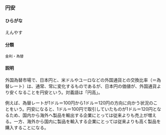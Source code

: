 <div style="display:none;">

## [あ行](securities-terms?id=あ行)

</div>

### 円安

#### ひらがな

えんやす

#### 分類

`金利・為替`

#### 説明

外国為替市場で、日本円と、米ドルやユーロなどの外国通貨との交換比率（＝為替レート）は、通常、常に変化するものであるが、日本円の価値が、外国通貨より安くなることを円安という。対義語は「円高」。
 
例えば、為替レートが1ドル＝100円から1ドル＝120円の方向に向かう状況のことをいう。円安になると、1ドル＝100円で取引していたものが1ドル＝120円となるため、国内から海外へ製品を輸出する企業にとっては従来よりも売上が増える。一方、海外から国内に製品を輸入する企業にとっては従来よりも高く製品を購入することになる。

<div style="display:none;">

## [か行](securities-terms?id=か行)
## [さ行](securities-terms?id=さ行)
## [た行](securities-terms?id=た行)
## [な行](securities-terms?id=な行)
## [は行](securities-terms?id=は行)
## [ま行](securities-terms?id=ま行)
## [や行](securities-terms?id=や行)
## [ら行](securities-terms?id=ら行)
## [わ行](securities-terms?id=わ行)
## [英数字・記号](securities-terms?id=英数字・記号)

</div>


